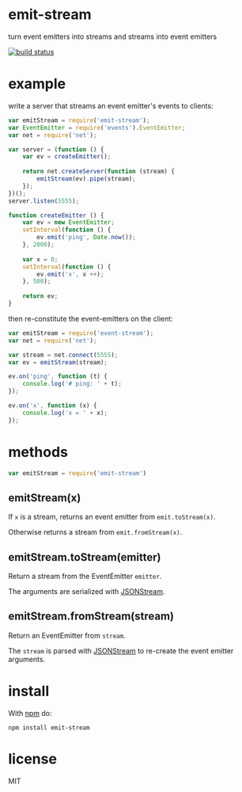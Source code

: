 # emit-stream

turn event emitters into streams and streams into event emitters

[![build status](https://secure.travis-ci.org/substack/emit-stream.png)](http://travis-ci.org/substack/emit-stream)

# example

write a server that streams an event emitter's events to clients:

``` js
var emitStream = require('emit-stream');
var EventEmitter = require('events').EventEmitter;
var net = require('net');

var server = (function () {
    var ev = createEmitter();
    
    return net.createServer(function (stream) {
        emitStream(ev).pipe(stream);
    });
})();
server.listen(5555);

function createEmitter () {
    var ev = new EventEmitter;
    setInterval(function () {
        ev.emit('ping', Date.now());
    }, 2000);
    
    var x = 0;
    setInterval(function () {
        ev.emit('x', x ++);
    }, 500);
    
    return ev;
}
```

then re-constitute the event-emitters on the client:

``` js
var emitStream = require('event-stream');
var net = require('net');

var stream = net.connect(5555);
var ev = emitStream(stream);

ev.on('ping', function (t) {
    console.log('# ping: ' + t);
});

ev.on('x', function (x) {
    console.log('x = ' + x);
});
```

# methods

``` js
var emitStream = require('emit-stream')
```

## emitStream(x)

If `x` is a stream, returns an event emitter from `emit.toStream(x)`.

Otherwise returns a stream from `emit.fromStream(x)`.

## emitStream.toStream(emitter)

Return a stream from the EventEmitter `emitter`.

The arguments are serialized with
[JSONStream](http://github.com/dominictarr/JSONStream).

## emitStream.fromStream(stream)

Return an EventEmitter from `stream`.

The `stream` is parsed with
[JSONStream](http://github.com/dominictarr/JSONStream)
to re-create the event emitter arguments.

# install

With [npm](http://npmjs.org) do:

```
npm install emit-stream
```

# license

MIT
